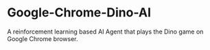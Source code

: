 # Google-Chrome-Dino-AI
A reinforcement learning based AI Agent that plays the Dino game on Google Chrome browser.
